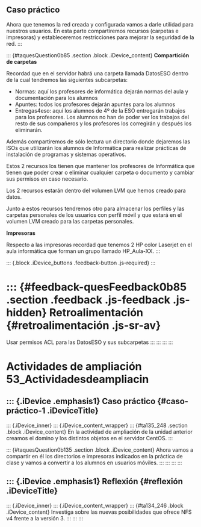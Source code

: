 Caso práctico
-------------

Ahora que tenemos la red creada y configurada vamos a darle utilidad
para nuestros usuarios. En esta parte compartiremos recursos (carpetas e
impresoras) y estableceremos restricciones para mejorar la seguridad de
la red.
:::

::: {#taquesQuestion0b85 .section .block .iDevice_content}
**Compartición de carpetas**

Recordad que en el servidor habrá una carpeta llamada DatosESO dentro de
la cual tendremos las siguientes subcarpetas:

-   Normas: aquí los profesores de informática dejarán normas del aula y
    documentación para los alumnos
-   Apuntes: todos los profesores dejarán apuntes para los alumnos
-   Entregas4eso: aquí los alumnos de 4º de la ESO entregarán trabajos
    para los profesores. Los alumnos no han de poder ver los trabajos
    del resto de sus compañeros y los profesores los corregirán y
    después los eliminarán.

Además compartiremos de sólo lectura un directorio donde dejaremos las
ISOs que utilizarán los alumnos de Informática para realizar prácticas
de instalación de programas y sistemas operativos.

Estos 2 recursos los tienen que mantener los profesores de Informática
que tienen que poder crear o eliminar cualquier carpeta o documento y
cambiar sus permisos en caso necesario.

Los 2 recursos estarán dentro del volumen LVM que hemos creado para
datos.

Junto a estos recursos tendremos otro para almacenar los perfiles y las
carpetas personales de los usuarios con perfil móvil y que estará en el
volumen LVM creado para las carpetas personales.

**Impresoras**

Respecto a las impresoras recordad que tenemos 2 HP color Laserjet en el
aula informática que forman un grupo llamado HP\_Aula-XX.
:::

::: {.block .iDevice_buttons .feedback-button .js-required}
:::

::: {#feedback-quesFeedback0b85 .section .feedback .js-feedback .js-hidden}
Retroalimentación {#retroalimentación .js-sr-av}
=================

Usar permisos ACL para las DatosESO y sus subcarpetas
:::
:::
:::
:::

Actividades de ampliación 53_Actividadesdeampliacin 
=========================

::: {.iDevice .emphasis1}
Caso práctico {#caso-práctico-1 .iDeviceTitle}
-------------

::: {.iDevice_inner}
::: {.iDevice_content_wrapper}
::: {#ta135_248 .section .block .iDevice_content}
En la actividad de ampliación de la unidad anterior creamos el domino y
los distintos objetos en el servidor CentOS.
:::

::: {#taquesQuestion0b135 .section .block .iDevice_content}
Ahora vamos a compartir en él los directorios e impresoras indicados en
la práctica de clase y vamos a convertir a los alumnos en usuarios
móviles.
:::
:::
:::
:::

::: {.iDevice .emphasis1}
Reflexión {#reflexión .iDeviceTitle}
---------

::: {.iDevice_inner}
::: {.iDevice_content_wrapper}
::: {#ta134_246 .block .iDevice_content}
Investiga sobre las nuevas posibilidades que ofrece NFS v4 frente a la
versión 3.
:::
:::
:::
